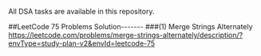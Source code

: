 All DSA tasks are available in this repository.


##LeetCode 75 Problems Solution-------
###(1) Merge Strings Alternately
https://leetcode.com/problems/merge-strings-alternately/description/?envType=study-plan-v2&envId=leetcode-75

